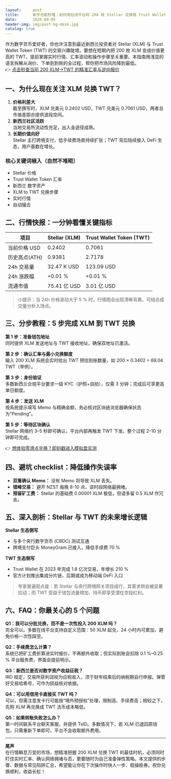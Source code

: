 ```yaml
---
layout:     post
title:      新手也能秒懂：如何用在线平台将 200 枚 Stellar 兑换成 Trust Wallet Token（含实时报价与避坑指南）
date:       2025-09-05
header-img: img/post-bg-desk.jpg
catalog: true
---
```


作为数字货币爱好者，你也许注意到最近新西兰投资者对 Stellar (XLM) 与 Trust Wallet Token (TWT) 的交易兴趣陡增。要想在短期内把 200 枚 XLM 变成价值更高的 TWT，提前掌握实时行情、汇率波动和操作步骤至关重要。本指南用浅显的语言拆解从询价、下单到到账的全过程，帮你把市场风险降到最低。  
👉 [点击秒查当前 200 XLM→TWT 的精准汇率与逆向报价](https://okxdog.com/)

## 一、为什么现在关注 XLM 兑换 TWT？

1. **价格利差大**  
   截至撰写时，XLM 兑美元 0.2402 USD，TWT 兑美元 0.7061 USD，两者总市值差距亦提供波段空间。  
2. **新西兰社区活跃**  
   当地交易所流动性充足，出入金途径成熟。  
3. **长期价值向好**  
   Stellar 主打跨境支付，低手续费场景持续扩张；TWT 背后陆续接入 DeFi 生态，用户基数在增长。  

### 核心关键词植入（自然不堆砌）  
- Stellar 价格  
- Trust Wallet Token 汇率  
- 新西兰 数字资产  
- XLM to TWT 兑换步骤  
- 实时行情  
- 自动撮合  

## 二、行情快报：一分钟看懂关键指标

| 项目            | Stellar (XLM)               | Trust Wallet Token (TWT)       |
|-----------------|-----------------------------|--------------------------------|
| 当前价格 USD    | 0.2402                      | 0.7061                        |
| 历史高点(ATH)   | 0.9381                       | 2.7178                        |
| 24h 交易量      | 32.47 K USD                 | 123.09 USD                    |
| 24h 涨跌幅      | +0.01 %                     | +0.01 %                       |
| 流通市值        | 75.41 亿 USD                | 3.01 亿 USD                   |

> 小提示：当 24h 价格波动大于 5 % 时，行情图会出现清晰背离，可结合成交量分析入场点。

## 三、分步教程：5 步完成 XLM 到 TWT 兑换

**第 1 步：准备钱包地址**  
同时提供 XLM 发送地址与 TWT 接收地址，确保双地址已激活。  

**第 2 步：确认汇率与最小兑换额度**  
输入 200 XLM 系统会实时给出 TWT 预估到账数量，如 200 × 0.3402 = 68.04 TWT（举例）。  

**第 3 步：身份验证**  
多数新西兰合规平台要求一级 KYC（护照+自拍），仅需 3 分钟；完成后可享更高单日额度。  

**第 4 步：发送 XLM**  
按系统提示填写 Memo 与精确金额，务必核对区块链浏览器确保状态为“Pending”。  

**第 5 步：等待区块确认**  
Stellar 网络约 3–5 秒即可确认，平台内部再触发 TWT 下发。整个过程 2–10 分钟即可完成。  

👉 [想体验零滑点兑换？即刻戳进入模拟盘实测](https://okxdog.com/)

## 四、避坑 checklist：降低操作失误率

- **双重确认 Memo：** 没有 Memo 将导致 XLM 丢失。  
- **错峰交易：** 避开 NZST 每晚 8-10 点，该时段网络最拥堵。  
- **预留矿工费：** Stellar 的基础费 0.00001 XLM 极低，但请多留 0.5 XLM 作冗余。  

## 五、深入剖析：Stellar 与 TWT 的未来增长逻辑

**Stellar 生态侧写**  
- 与多个央行数字货币 (CBDC) 测试互通  
- 跨境支付巨头 MoneyGram 已接入，降低手续费 70 %  

**TWT 生态侧写**  
- Trust Wallet 在 2023 年完成 1.8 亿次交易，年增长 210 %  
- 官方计划推出集成分片链，后期或成为移动端 DeFi 入口  

> 专家普遍观点是：若 Stellar 与央行跨境网关项目成行，其需求侧会被显著拉动；而 TWT 受益于钱包流量增加，持币即享受潜在空投红利。

## 六、FAQ：你最关心的 5 个问题

**Q1：我可以分批兑换，而不是一次性投入 200 XLM 吗？**  
完全可以。多数在线平台支持自定义范围：50 XLM 起兑，24 小时内可累加，避免价格一次性踩空。

**Q2：手续费怎么计算？**  
系统已把矿工费折算进实时报价，不再额外收取；但实际到账会扣除 0.1 %–0.25 % 平台服务费，界面会提前明示。

**Q3：新西兰是否对数字资产收益征税？**  
IRD 规定，交易所获利润视为应税收入，须于财年结束后的纳税期自行申报。保管好交易哈希号，可作为损益核对依据。

**Q4：可以用信用卡直接买 TWT 吗？**  
可以，但需注意发卡行可能按“境外预授权”处理，限制高、手续费高；相较之下，先购 XLM 再兑换成 TWT 法币成本略低。

**Q5：如果转账失败怎么办？**  
第一时间联系平台聊天客服，并提供 TxID。多数情况下，若 XLM 已退回原钱包，只需重新下单即可，平台不会收取额外费用。

---

**尾声**  
在行情瞬息万变的市场，想精准把握 200 XLM 兑换 TWT 的最佳时机，必须同时盯住实时汇率、确认网络拥堵与否，更要随时为自己准备弹性策略。本文提供的步骤、数据与常见陷阱汇总，希望能让你在下次操作时快人一步、稳操胜券。祝你兑换顺利，收益长虹！